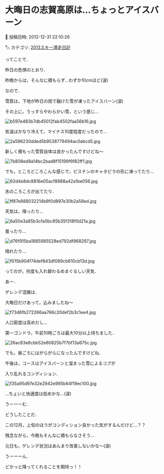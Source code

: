 # 大晦日の志賀高原は…ちょっとアイスバーン

📅 投稿日時: 2012-12-31 22:10:26

🏷️ カテゴリ: [2013スキー滑走日記](c91dbe557f9a69230b1600e48622fdd61.md)

ってことで．


昨日の危惧のとおり．


昨晩からは，そんなに積もらず…わずか10cmほど(涙)





なので．


雪質は，下地が昨日の雨で融けた雪が凍ったアイスバーン(涙)


その上に，うっすらやわらかい雪，という感じ…




![b597e483b7db45012fab4502faa56b16.jpg](images/b597e483b7db45012fab4502faa56b16.jpg)







気温はかなり冷えて，マイナス10度程度だったので…




![2a596230dded5b9538779494ac0abcd5.jpg](images/2a596230dded5b9538779494ac0abcd5.jpg)




新しく積もった雪質自体は良かったんですけどね～




![7b808ed8a14bc2bad8f15199f6f82ff1.jpg](images/7b808ed8a14bc2bad8f15199f6f82ff1.jpg)







でも，ところどころこんな感じで，ピステンのキャタピラの形に凍ってたり…




![62d4e8dc8816e05acf8988a42a1be056.jpg](images/62d4e8dc8816e05acf8988a42a1be056.jpg)




氷のころころが出てたり．




![ff87e888032214b8f0d897e30b2a58ed.jpg](images/ff87e888032214b8f0d897e30b2a58ed.jpg)







天気は，降ったり…




![6a50e3a95b3cfa0bc85b35f318f0d21a.jpg](images/6a50e3a95b3cfa0bc85b35f318f0d21a.jpg)




曇ったり…




![d76f915ba1885985528ed792df968297.jpg](images/d76f915ba1885985528ed792df968297.jpg)




晴れたり…




![f015b904f74def843df089cb610cb13d.jpg](images/f015b904f74def843df089cb610cb13d.jpg)




ってのが，何度も入れ替わるめまぐるしい天気．





あー．


ゲレンデ混雑は．


大晦日だけあって，込みましたね～




![f73d6fb272266aa766c20def2b3c1ee4.jpg](images/f73d6fb272266aa766c20def2b3c1ee4.jpg)




人口密度は高めだし…


第一ゴンドラ，午前10時ごろは最大10分以上待ちました．




![26ac83e6cbb52e80825b7f7bf13a675c.jpg](images/26ac83e6cbb52e80825b7f7bf13a675c.jpg)




でも，昼ごろにはがらがらになったんですけどね．





午後は，コースはアイスバーンと溜まった雪によるコブが


入り乱れるコンディション．




![f35a95d97e32e2942e995b64f19ec100.jpg](images/f35a95d97e32e2942e995b64f19ec100.jpg)




…ちょいと快適度は低めかな…(涙)





うーーーむ．


どうしたことだ．


この12月，上旬のほうがコンディション良かった気がするんだけど…？？





残念ながら，今晩もそんなに積もらなさそう…


元日も，ゲレンデ状況はあんまり改善しないかな～(涙)





うーーーん．


どかっと降ってくれることを期待っ！！
